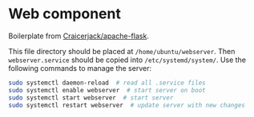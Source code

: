 # Web component

Boilerplate from
[Craicerjack/apache-flask](https://github.com/Craicerjack/apache-flask).

This file directory should be placed at `/home/ubuntu/webserver`. Then
`webserver.service` should be copied into `/etc/systemd/system/`. Use the
following commands to manage the server:

```bash
sudo systemctl daemon-reload  # read all .service files
sudo systemctl enable webserver  # start server on boot
sudo systemctl start webserver  # start server
sudo systemctl restart webserver  # update server with new changes
```
